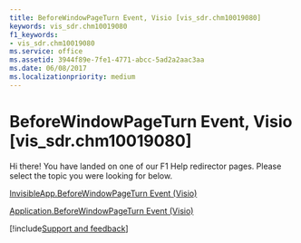 ```yaml
---
title: BeforeWindowPageTurn Event, Visio [vis_sdr.chm10019080]
keywords: vis_sdr.chm10019080
f1_keywords:
- vis_sdr.chm10019080
ms.service: office
ms.assetid: 3944f89e-7fe1-4771-abcc-5ad2a2aac3aa
ms.date: 06/08/2017
ms.localizationpriority: medium
---
```



# BeforeWindowPageTurn Event, Visio [vis_sdr.chm10019080]

Hi there! You have landed on one of our F1 Help redirector pages. Please select the topic you were looking for below.

[InvisibleApp.BeforeWindowPageTurn Event (Visio)](https://msdn.microsoft.com/library/7bcdf0f3-2825-9205-06fb-252170018073%28Office.15%29.aspx)

[Application.BeforeWindowPageTurn Event (Visio)](https://msdn.microsoft.com/library/ddb79c04-7cb4-61fd-a37d-d5969e445d5c%28Office.15%29.aspx)

[!include[Support and feedback](~/includes/feedback-boilerplate.md)]